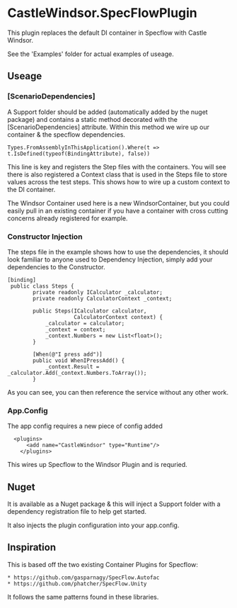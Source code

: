 ﻿# CastleWindsor.SpecFlowPlugin

This plugin replaces the default DI container in Specflow with Castle Windsor.

See the 'Examples' folder for actual examples of useage.

## Useage

### [ScenarioDependencies]

A Support folder should be added (automatically added by the nuget package) and contains a static method decorated with the [ScenarioDependencies] attribute.
Within this method we wire up our container & the specflow dependencies.

```
Types.FromAssemblyInThisApplication().Where(t => t.IsDefined(typeof(BindingAttribute), false))
```
This line is key and registers the Step files with the containers. You will see there is also registered a Context class that is used in the Steps
file to store values across the test steps. This shows how to wire up a custom context to the DI container.

The Windsor Container used here is a new WindsorContainer, but you could easily pull in an existing container if you have
a container with cross cutting concerns already registered for example.

### Constructor Injection

The steps file in the example shows how to use the dependencies, it should look familiar to anyone used
to Dependency Injection, simply add your dependencies to the Constructor.

```
[binding]
 public class Steps {
        private readonly ICalculator _calculator;
        private readonly CalculatorContext _context;

        public Steps(ICalculator calculator,
                     CalculatorContext context) {
            _calculator = calculator;
            _context = context;
            _context.Numbers = new List<float>();
        }

		[When(@"I press add")]
        public void WhenIPressAdd() {
            _context.Result = _calculator.Add(_context.Numbers.ToArray());
        }
```

As you can see, you can then reference the service without any other work.

### App.Config

The app config requires a new piece of config added

```
  <plugins>
      <add name="CastleWindsor" type="Runtime"/>
    </plugins>
```

This wires up Specflow to the Windsor Plugin and is requried.


## Nuget

It is available as a Nuget package & this will inject a Support folder with a 
dependency registration file to help get started.

It also injects the plugin configuration into your app.config.

## Inspiration

This is based off the two existing Container Plugins for Specflow:

	* https://github.com/gasparnagy/SpecFlow.Autofac
	* https://github.com/phatcher/SpecFlow.Unity

It follows the same patterns found in these libraries.